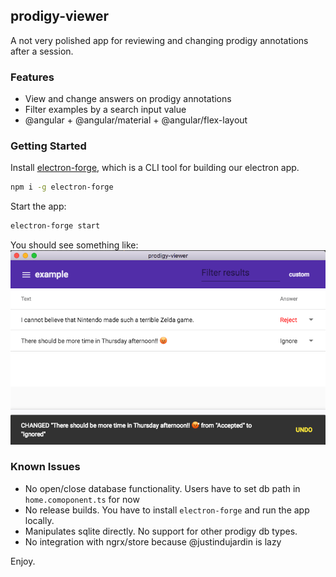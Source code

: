 prodigy-viewer
---

A not very polished app for reviewing and changing prodigy annotations
after a session.

### Features
 
 - View and change answers on prodigy annotations
 - Filter examples by a search input value
 - @angular + @angular/material + @angular/flex-layout


### Getting Started

Install [electron-forge](https://electronforge.io/), which is a CLI tool for building our electron app.

```bash
npm i -g electron-forge
```

Start the app:

```bash
electron-forge start
```

You should see something like:
![prodigy-viewer](https://github.com/justindujardin/prodigy-viewer/blob/d9e6db8588b927bc5e1a4915ce8ee599901fdf4a/example/screenshot.png)



### Known Issues

 - No open/close database functionality. Users have to set db path in `home.comoponent.ts` for now
 - No release builds. You have to install `electron-forge` and run the app locally.
 - Manipulates sqlite directly. No support for other prodigy db types.
 - No integration with ngrx/store because @justindujardin is lazy


Enjoy.


